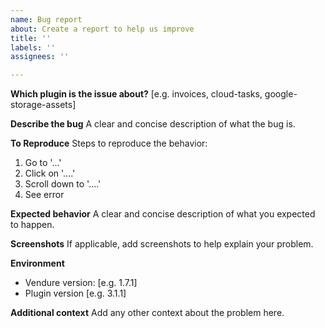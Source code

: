 ```yaml
---
name: Bug report
about: Create a report to help us improve
title: ''
labels: ''
assignees: ''

---
```


**Which plugin is the issue about?**
[e.g. invoices, cloud-tasks, google-storage-assets]

**Describe the bug**
A clear and concise description of what the bug is.

**To Reproduce**
Steps to reproduce the behavior:
1. Go to '...'
2. Click on '....'
3. Scroll down to '....'
4. See error

**Expected behavior**
A clear and concise description of what you expected to happen.

**Screenshots**
If applicable, add screenshots to help explain your problem.

**Environment**
 - Vendure version: [e.g. 1.7.1]
 - Plugin version [e.g. 3.1.1]

**Additional context**
Add any other context about the problem here.
